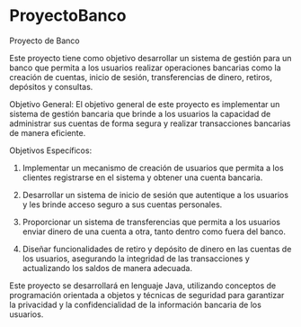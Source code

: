 # ProyectoBanco
Proyecto de Banco

 Este proyecto tiene como objetivo desarrollar un sistema de gestión para un banco que permita a los usuarios realizar operaciones bancarias como la creación de cuentas, inicio de sesión, transferencias de dinero, retiros, depósitos y consultas.

 Objetivo General:
 El objetivo general de este proyecto es implementar un sistema de gestión bancaria que brinde a los usuarios la capacidad de administrar sus cuentas de forma segura y realizar transacciones bancarias de manera eficiente.

 Objetivos Específicos:
1.	Implementar un mecanismo de creación de usuarios que permita a los clientes registrarse en el sistema y obtener una cuenta bancaria.

2.	Desarrollar un sistema de inicio de sesión que autentique a los usuarios y les brinde acceso seguro a sus cuentas personales.

3.	Proporcionar un sistema de transferencias que permita a los usuarios enviar dinero de una cuenta a otra, tanto dentro como fuera del banco.

4.	Diseñar funcionalidades de retiro y depósito de dinero en las cuentas de los usuarios, asegurando la integridad de las transacciones y actualizando los saldos de manera adecuada.

  Este proyecto se desarrollará en lenguaje Java, utilizando conceptos de programación orientada a objetos y técnicas de seguridad para garantizar la privacidad y la confidencialidad de la información bancaria de los usuarios.
